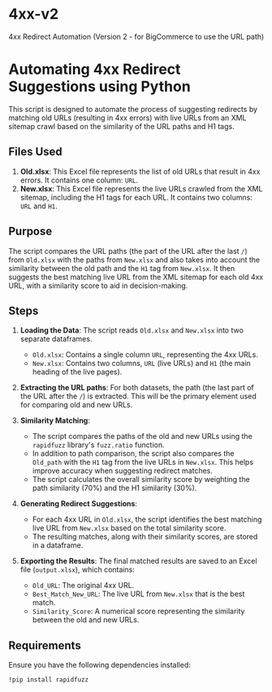 # 4xx-v2
4xx Redirect Automation (Version 2 - for BigCommerce to use the URL path)

# Automating 4xx Redirect Suggestions using Python

This script is designed to automate the process of suggesting redirects by matching old URLs (resulting in 4xx errors) with live URLs from an XML sitemap crawl based on the similarity of the URL paths and H1 tags.

## Files Used
1. **Old.xlsx**: This Excel file represents the list of old URLs that result in 4xx errors. It contains one column: `URL`.
2. **New.xlsx**: This Excel file represents the live URLs crawled from the XML sitemap, including the H1 tags for each URL. It contains two columns: `URL` and `H1`.

## Purpose
The script compares the URL paths (the part of the URL after the last `/`) from `Old.xlsx` with the paths from `New.xlsx` and also takes into account the similarity between the old path and the `H1` tag from `New.xlsx`. It then suggests the best matching live URL from the XML sitemap for each old 4xx URL, with a similarity score to aid in decision-making.

## Steps
1. **Loading the Data**: The script reads `Old.xlsx` and `New.xlsx` into two separate dataframes.
   - `Old.xlsx`: Contains a single column `URL`, representing the 4xx URLs.
   - `New.xlsx`: Contains two columns, `URL` (live URLs) and `H1` (the main heading of the live pages).

2. **Extracting the URL paths**: For both datasets, the path (the last part of the URL after the `/`) is extracted. This will be the primary element used for comparing old and new URLs.

3. **Similarity Matching**:
   - The script compares the paths of the old and new URLs using the `rapidfuzz` library's `fuzz.ratio` function.
   - In addition to path comparison, the script also compares the `Old_path` with the `H1` tag from the live URLs in `New.xlsx`. This helps improve accuracy when suggesting redirect matches.
   - The script calculates the overall similarity score by weighting the path similarity (70%) and the H1 similarity (30%).

4. **Generating Redirect Suggestions**:
   - For each 4xx URL in `Old.xlsx`, the script identifies the best matching live URL from `New.xlsx` based on the total similarity score.
   - The resulting matches, along with their similarity scores, are stored in a dataframe.

5. **Exporting the Results**: The final matched results are saved to an Excel file (`output.xlsx`), which contains:
   - `Old_URL`: The original 4xx URL.
   - `Best_Match_New_URL`: The live URL from `New.xlsx` that is the best match.
   - `Similarity_Score`: A numerical score representing the similarity between the old and new URLs.

## Requirements
Ensure you have the following dependencies installed:
```bash
!pip install rapidfuzz
